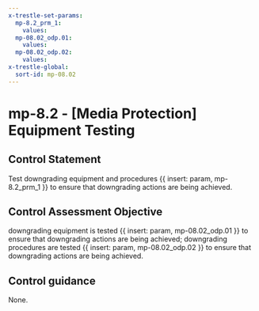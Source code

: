 ```yaml
---
x-trestle-set-params:
  mp-8.2_prm_1:
    values:
  mp-08.02_odp.01:
    values:
  mp-08.02_odp.02:
    values:
x-trestle-global:
  sort-id: mp-08.02
---
```


# mp-8.2 - \[Media Protection\] Equipment Testing

## Control Statement

Test downgrading equipment and procedures {{ insert: param, mp-8.2_prm_1 }} to ensure that downgrading actions are being achieved.

## Control Assessment Objective

downgrading equipment is tested {{ insert: param, mp-08.02_odp.01 }} to ensure that downgrading actions are being achieved;
downgrading procedures are tested {{ insert: param, mp-08.02_odp.02 }} to ensure that downgrading actions are being achieved.

## Control guidance

None.
